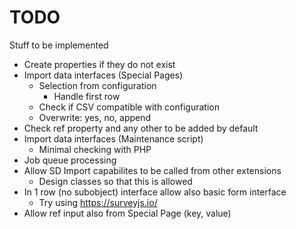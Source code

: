 # TODO

Stuff to be implemented

* Create properties if they do not exist
* Import data interfaces (Special Pages)
    * Selection from configuration
        * Handle first row
    * Check if CSV compatible with configuration 
	* Overwrite: yes, no, append
* Check ref property and any other to be added by default
* Import data interfaces (Maintenance script)
	* Minimal checking with PHP
* Job queue processing
* Allow SD Import capabilites to be called from other extensions
    * Design classes so that this is allowed
* In 1 row (no subobject) interface allow also basic form interface
	* Try using https://surveyjs.io/
* Allow ref input also from Special Page (key, value)

